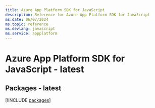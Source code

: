 ```yaml
---
title: Azure App Platform SDK for JavaScript
description: Reference for Azure App Platform SDK for JavaScript
ms.date: 06/07/2024
ms.topic: reference
ms.devlang: javascript
ms.service: appplatform
---
```

# Azure App Platform SDK for JavaScript - latest
## Packages - latest
[!INCLUDE [packages](app-platform-index.md)]